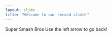 ```yaml
---
layout: slide
title: "Welcome to our second slide!"
---
```

Super Smash Bros
Use the left arrow to go back!
